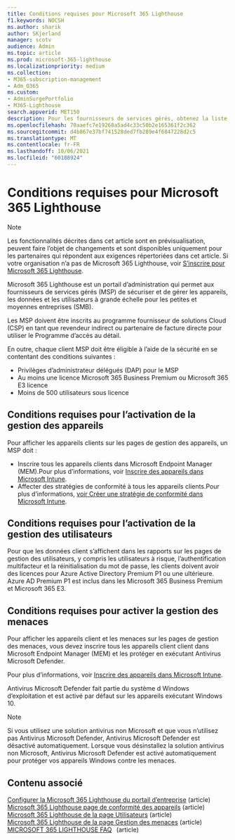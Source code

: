 ```yaml
---
title: Conditions requises pour Microsoft 365 Lighthouse
f1.keywords: NOCSH
ms.author: sharik
author: SKjerland
manager: scotv
audience: Admin
ms.topic: article
ms.prod: microsoft-365-lighthouse
ms.localizationpriority: medium
ms.collection:
- M365-subscription-management
- Adm_O365
ms.custom:
- AdminSurgePortfolio
- M365-Lighthouse
search.appverid: MET150
description: Pour les fournisseurs de services gérés, obtenez la liste des conditions requises pour utiliser Microsoft 365 Lighthouse.
ms.openlocfilehash: 70aaefc7e19268a5ad4c33c50b2e165361f2c362
ms.sourcegitcommit: d4b867e37bf741528ded7fb289e4f6847228d2c5
ms.translationtype: MT
ms.contentlocale: fr-FR
ms.lasthandoff: 10/06/2021
ms.locfileid: "60188924"
---
```

# <a name="requirements-for-microsoft-365-lighthouse"></a>Conditions requises pour Microsoft 365 Lighthouse

> [!NOTE]
> Les fonctionnalités décrites dans cet article sont en prévisualisation, peuvent faire l’objet de changements et sont disponibles uniquement pour les partenaires qui répondent aux exigences répertoriées dans cet article. Si votre organisation n’a pas de Microsoft 365 Lighthouse, voir [S’inscrire pour Microsoft 365 Lighthouse](m365-lighthouse-sign-up.md).

Microsoft 365 Lighthouse est un portail d’administration qui permet aux fournisseurs de services gérés (MSP) de sécuriser et de gérer les appareils, les données et les utilisateurs à grande échelle pour les petites et moyennes entreprises (SMB).  

Les MSP doivent être inscrits au programme fournisseur de solutions Cloud (CSP) en tant que revendeur indirect ou partenaire de facture directe pour utiliser le Programme d’accès au détail.  

En outre, chaque client MSP doit être éligible à l’aide de la sécurité en se contentant des conditions suivantes : 
 
- Privilèges d’administrateur délégués (DAP) pour le MSP 
- Au moins une licence Microsoft 365 Business Premium ou Microsoft 365 E3 licence 
- Moins de 500 utilisateurs sous licence  

## <a name="requirements-for-enablingdevice-management"></a>Conditions requises pour l’activation de la gestion des appareils   

Pour afficher les appareils clients sur les pages de gestion des appareils, un MSP doit :    

- Inscrire tous les appareils clients dans Microsoft Endpoint Manager (MEM).Pour plus d’informations, voir [Inscrire des appareils dans Microsoft Intune](/mem/intune/enrollment/).
- Affecter des stratégies de conformité à tous les appareils clients.Pour plus d’informations, [voir Créer une stratégie de conformité dans Microsoft Intune](/mem/intune/protect/create-compliance-policy). 

## <a name="requirements-for-enabling-usermanagement"></a>Conditions requises pour l’activation de la gestion des utilisateurs 

Pour que les données client s’affichent dans les rapports sur les pages de gestion des utilisateurs, y compris les utilisateurs à risque, l’authentification multifacteur et la réinitialisation du mot de passe, les clients doivent avoir des licences pour Azure Active Directory Premium P1 ou une ultérieure. Azure AD Premium P1 est inclus dans les Microsoft 365 Business Premium et Microsoft 365 E3.   

## <a name="requirements-for-enablingthreat-management"></a>Conditions requises pour activer la gestion des menaces 

Pour afficher les appareils client et les menaces sur les pages de gestion des menaces, vous devez inscrire tous les appareils client client dans Microsoft Endpoint Manager (MEM) et les protéger en exécutant Antivirus Microsoft Defender.  

Pour plus d’informations, voir [Inscrire des appareils dans Microsoft Intune](/mem/intune/enrollment/).  

Antivirus Microsoft Defender fait partie du système d Windows d’exploitation et est activé par défaut sur les appareils exécutant Windows 10.  

> [!NOTE] 
> Si vous utilisez une solution antivirus non Microsoft et que vous n’utilisez pas Antivirus Microsoft Defender, Antivirus Microsoft Defender est désactivé automatiquement. Lorsque vous désinstallez la solution antivirus non Microsoft, Antivirus Microsoft Defender est activé automatiquement pour protéger vos appareils Windows contre les menaces.    

## <a name="related-content"></a>Contenu associé   

[Configurer la Microsoft 365 Lighthouse du portail d’entreprise](m365-lighthouse-configure-portal-security.md) (article)\
[Microsoft 365 Lighthouse page de conformité des appareils](m365-lighthouse-device-compliance-page-overview.md) (article)\
[Microsoft 365 Lighthouse de la page Utilisateurs](m365-lighthouse-users-page-overview.md) (article)\
[Microsoft 365 Lighthouse de la page Gestion des menaces](m365-lighthouse-threat-management-page-overview.md) (article)\
[MICROSOFT 365 LIGHTHOUSE FAQ](m365-lighthouse-faq.yml)   (article)

